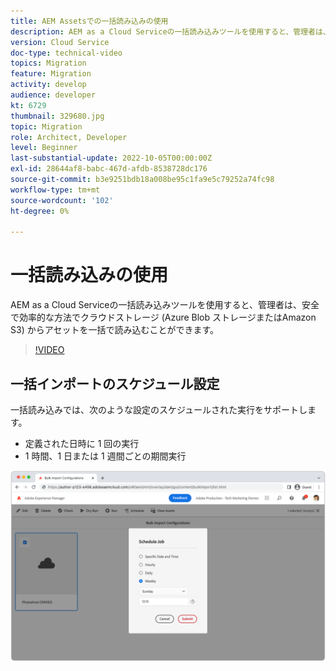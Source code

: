 ```yaml
---
title: AEM Assetsでの一括読み込みの使用
description: AEM as a Cloud Serviceの一括読み込みツールを使用すると、管理者は、安全で効率的な方法でクラウドストレージ (Azure Blob ストレージまたはAmazon S3) からアセットを一括で読み込むことができます。
version: Cloud Service
doc-type: technical-video
topics: Migration
feature: Migration
activity: develop
audience: developer
kt: 6729
thumbnail: 329680.jpg
topic: Migration
role: Architect, Developer
level: Beginner
last-substantial-update: 2022-10-05T00:00:00Z
exl-id: 28644af8-babc-467d-afdb-8538728dc176
source-git-commit: b3e9251bdb18a008be95c1fa9e5c79252a74fc98
workflow-type: tm+mt
source-wordcount: '102'
ht-degree: 0%

---
```


# 一括読み込みの使用

AEM as a Cloud Serviceの一括読み込みツールを使用すると、管理者は、安全で効率的な方法でクラウドストレージ (Azure Blob ストレージまたはAmazon S3) からアセットを一括で読み込むことができます。

>[!VIDEO](https://video.tv.adobe.com/v/329680?quality=12&learn=on)

## 一括インポートのスケジュール設定

一括読み込みでは、次のような設定のスケジュールされた実行をサポートします。

+ 定義された日時に 1 回の実行
+ 1 時間、1 日または 1 週間ごとの期間実行

![一括インポートスケジュール](./assets/bulk-import/schedule.png)